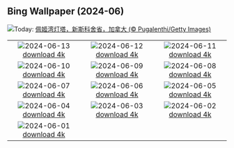 ## Bing Wallpaper (2024-06)
![](https://www.bing.com/th?id=OHR.PeggysCove_ZH-CN4221190894_UHD.jpg&w=1000)Today: [佩姬湾灯塔，新斯科舍省，加拿大 (© Pugalenthi/Getty Images)](https://www.bing.com/th?id=OHR.PeggysCove_ZH-CN4221190894_UHD.jpg)

|      |      |      |
| :----: | :----: | :----: |
|![](https://www.bing.com/th?id=OHR.RegistanUzbekistan_ZH-CN7850329702_UHD.jpg&pid=hp&w=384&h=216&rs=1&c=4)2024-06-13 [download 4k](https://www.bing.com/th?id=OHR.RegistanUzbekistan_ZH-CN7850329702_UHD.jpg)|![](https://www.bing.com/th?id=OHR.BigBendMilkyWay_ZH-CN7709015605_UHD.jpg&pid=hp&w=384&h=216&rs=1&c=4)2024-06-12 [download 4k](https://www.bing.com/th?id=OHR.BigBendMilkyWay_ZH-CN7709015605_UHD.jpg)|![](https://www.bing.com/th?id=OHR.GemsbokBotswana_ZH-CN7507199339_UHD.jpg&pid=hp&w=384&h=216&rs=1&c=4)2024-06-11 [download 4k](https://www.bing.com/th?id=OHR.GemsbokBotswana_ZH-CN7507199339_UHD.jpg)|
|![](https://www.bing.com/th?id=OHR.DragonBoatFestival2024_ZH-CN6619827853_UHD.jpg&pid=hp&w=384&h=216&rs=1&c=4)2024-06-10 [download 4k](https://www.bing.com/th?id=OHR.DragonBoatFestival2024_ZH-CN6619827853_UHD.jpg)|![](https://www.bing.com/th?id=OHR.BardenasBiosphere_ZH-CN6198033700_UHD.jpg&pid=hp&w=384&h=216&rs=1&c=4)2024-06-09 [download 4k](https://www.bing.com/th?id=OHR.BardenasBiosphere_ZH-CN6198033700_UHD.jpg)|![](https://www.bing.com/th?id=OHR.KillikRiverAlaska_ZH-CN5736211272_UHD.jpg&pid=hp&w=384&h=216&rs=1&c=4)2024-06-08 [download 4k](https://www.bing.com/th?id=OHR.KillikRiverAlaska_ZH-CN5736211272_UHD.jpg)|
|![](https://www.bing.com/th?id=OHR.HumpbackFamily_ZH-CN4336100531_UHD.jpg&pid=hp&w=384&h=216&rs=1&c=4)2024-06-07 [download 4k](https://www.bing.com/th?id=OHR.HumpbackFamily_ZH-CN4336100531_UHD.jpg)|![](https://www.bing.com/th?id=OHR.CamargueFlamingos_ZH-CN4176922228_UHD.jpg&pid=hp&w=384&h=216&rs=1&c=4)2024-06-06 [download 4k](https://www.bing.com/th?id=OHR.CamargueFlamingos_ZH-CN4176922228_UHD.jpg)|![](https://www.bing.com/th?id=OHR.MadagascarRiver_ZH-CN3842472014_UHD.jpg&pid=hp&w=384&h=216&rs=1&c=4)2024-06-05 [download 4k](https://www.bing.com/th?id=OHR.MadagascarRiver_ZH-CN3842472014_UHD.jpg)|
|![](https://www.bing.com/th?id=OHR.ChestnutBeeEater_ZH-CN3514753872_UHD.jpg&pid=hp&w=384&h=216&rs=1&c=4)2024-06-04 [download 4k](https://www.bing.com/th?id=OHR.ChestnutBeeEater_ZH-CN3514753872_UHD.jpg)|![](https://www.bing.com/th?id=OHR.CopenhagenBicycles_ZH-CN3047958346_UHD.jpg&pid=hp&w=384&h=216&rs=1&c=4)2024-06-03 [download 4k](https://www.bing.com/th?id=OHR.CopenhagenBicycles_ZH-CN3047958346_UHD.jpg)|![](https://www.bing.com/th?id=OHR.MenRuz_ZH-CN2021725181_UHD.jpg&pid=hp&w=384&h=216&rs=1&c=4)2024-06-02 [download 4k](https://www.bing.com/th?id=OHR.MenRuz_ZH-CN2021725181_UHD.jpg)|
|![](https://www.bing.com/th?id=OHR.CancaoDoExilio_ZH-CN1012675104_UHD.jpg&pid=hp&w=384&h=216&rs=1&c=4)2024-06-01 [download 4k](https://www.bing.com/th?id=OHR.CancaoDoExilio_ZH-CN1012675104_UHD.jpg)|